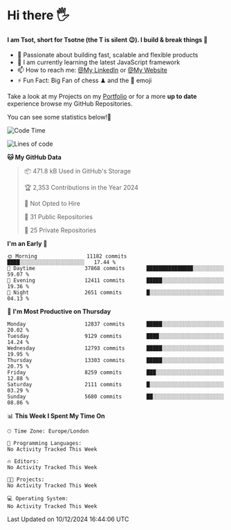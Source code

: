 # Hi there :raised_hand_with_fingers_splayed:
#### I am Tsot, short for Tsotne (the T is silent :wink:). I build & break things :space_invader:
- :telescope: Passionate about building fast, scalable and flexible products
- :seedling: I am currently learning the latest JavaScript framework 
- :mailbox: How to reach me: [@My LinkedIn](https://www.linkedin.com/in/tsotne-gvadzabia/) or [@My Website](https://tsotne.co.uk/contact)
- :zap: Fun Fact: Big Fan of chess ♟ and the 👾 emoji

Take a look at my Projects on my [Portfolio](https://tsotne.co.uk/) or for a more **up to date** experience browse my GitHub Repositories.

You can see some statistics below!:space_invader:
<!--START_SECTION:waka-->
![Code Time](http://img.shields.io/badge/Code%20Time-761%20hrs%202%20mins-blue)

![Lines of code](https://img.shields.io/badge/From%20Hello%20World%20I%27ve%20Written-22.9%20million%20lines%20of%20code-blue)

**🐱 My GitHub Data** 

> 📦 471.8 kB Used in GitHub's Storage 
 > 
> 🏆 2,353 Contributions in the Year 2024
 > 
> 🚫 Not Opted to Hire
 > 
> 📜 31 Public Repositories 
 > 
> 🔑 25 Private Repositories 
 > 
**I'm an Early 🐤** 

```text
🌞 Morning                11182 commits       ████░░░░░░░░░░░░░░░░░░░░░   17.44 % 
🌆 Daytime                37868 commits       ███████████████░░░░░░░░░░   59.07 % 
🌃 Evening                12411 commits       █████░░░░░░░░░░░░░░░░░░░░   19.36 % 
🌙 Night                  2651 commits        █░░░░░░░░░░░░░░░░░░░░░░░░   04.13 % 
```
📅 **I'm Most Productive on Thursday** 

```text
Monday                   12837 commits       █████░░░░░░░░░░░░░░░░░░░░   20.02 % 
Tuesday                  9129 commits        ████░░░░░░░░░░░░░░░░░░░░░   14.24 % 
Wednesday                12793 commits       █████░░░░░░░░░░░░░░░░░░░░   19.95 % 
Thursday                 13303 commits       █████░░░░░░░░░░░░░░░░░░░░   20.75 % 
Friday                   8259 commits        ███░░░░░░░░░░░░░░░░░░░░░░   12.88 % 
Saturday                 2111 commits        █░░░░░░░░░░░░░░░░░░░░░░░░   03.29 % 
Sunday                   5680 commits        ██░░░░░░░░░░░░░░░░░░░░░░░   08.86 % 
```


📊 **This Week I Spent My Time On** 

```text
🕑︎ Time Zone: Europe/London

💬 Programming Languages: 
No Activity Tracked This Week

🔥 Editors: 
No Activity Tracked This Week

🐱‍💻 Projects: 
No Activity Tracked This Week

💻 Operating System: 
No Activity Tracked This Week
```


 Last Updated on 10/12/2024 16:44:06 UTC
<!--END_SECTION:waka-->
